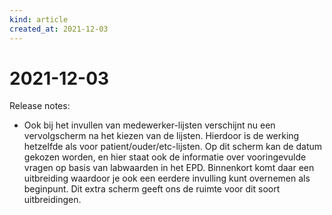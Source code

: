```yaml
---
kind: article
created_at: 2021-12-03
---
```


# 2021-12-03

Release notes:

* Ook bij het invullen van medewerker-lijsten verschijnt nu een vervolgscherm na het kiezen van de lijsten. Hierdoor is de werking hetzelfde als voor patient/ouder/etc-lijsten. Op dit scherm kan de datum gekozen worden, en hier staat ook de informatie over vooringevulde vragen op basis van labwaarden in het EPD. Binnenkort komt daar een uitbreiding waardoor je ook een eerdere invulling kunt overnemen als beginpunt. Dit extra scherm geeft ons de ruimte voor dit soort uitbreidingen.
